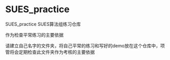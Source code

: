 # SUES_practice
SUES_practice
SUES算法组练习仓库

作为检查平常练习的主要依据

请建立自己名字的文件夹，将自己平常的练习和写好的demo放在这个仓库中，项管将会定期检查此文件夹作为考核的主要依据
